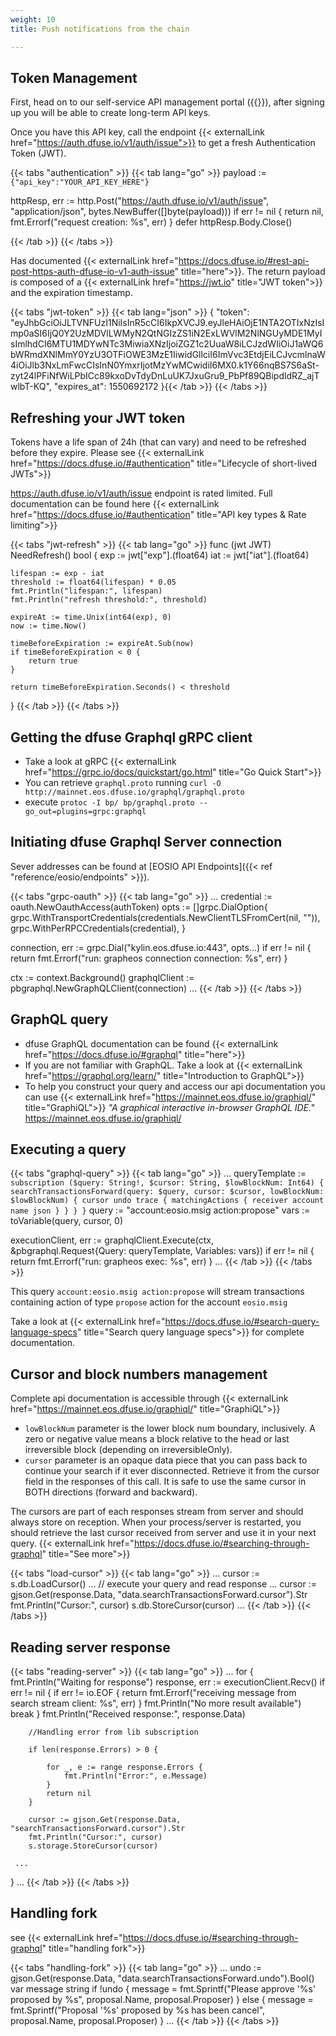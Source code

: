 ```yaml
---
weight: 10
title: Push notifications from the chain

---
```


## Token Management

First, head on to our self-service API management portal ({{<externalLink href="https://app.dfuse.io">}}), after signing up you will be able to create long-term API keys.

Once you have this API key, call the  endpoint {{< externalLink href="https://auth.dfuse.io/v1/auth/issue">}} to get a fresh Authentication Token (JWT).

{{< tabs "authentication" >}}
{{< tab lang="go" >}}
payload := `{"api_key":"YOUR_API_KEY_HERE"}`

httpResp, err := http.Post("https://auth.dfuse.io/v1/auth/issue", "application/json", bytes.NewBuffer([]byte(payload)))
if err != nil {
    return nil, fmt.Errorf("request creation: %s", err)
}
defer httpResp.Body.Close()

{{< /tab >}}
{{< /tabs >}}

Has documented {{< externalLink href="https://docs.dfuse.io/#rest-api-post-https-auth-dfuse-io-v1-auth-issue" title="here">}}. The return payload is composed of a {{< externalLink href="https://jwt.io" title="JWT token">}} and the expiration timestamp.

{{< tabs "jwt-token" >}}
{{< tab lang="json" >}}
{
  "token": "eyJhbGciOiJLTVNFUzI1NiIsInR5cCI6IkpXVCJ9.eyJleHAiOjE1NTA2OTIxNzIsImp0aSI6IjQ0Y2UzMDVlLWMyN2QtNGIzZS1iN2ExLWVlM2NlNGUyMDE1MyIsImlhdCI6MTU1MDYwNTc3MiwiaXNzIjoiZGZ1c2UuaW8iLCJzdWIiOiJ1aWQ6bWRmdXNlMmY0YzU3OTFiOWE3MzE1IiwidGllciI6ImVvc3EtdjEiLCJvcmlnaW4iOiJlb3NxLmFwcCIsInN0YmxrIjotMzYwMCwidiI6MX0.k1Y66nqBS7S6aSt-zyt24lPFiNfWiLPbICc89kxoDvTdyDnLuUK7JxuGru9_PbPf89QBipdldRZ_ajTwlbT-KQ",
  "expires_at": 1550692172
}{{< /tab >}}
{{< /tabs >}}

## Refreshing your JWT token
Tokens have a life span of 24h (that can vary) and need to be refreshed before they expire. Please see {{< externalLink href="https://docs.dfuse.io/#authentication" title="Lifecycle of short-lived JWTs">}}

https://auth.dfuse.io/v1/auth/issue endpoint is rated limited. Full documentation can be found here {{< externalLink href="https://docs.dfuse.io/#authentication" title="API key types & Rate limiting">}}

{{< tabs "jwt-refresh" >}}
{{< tab lang="go" >}}
func (jwt JWT) NeedRefresh() bool {
	exp := jwt["exp"].(float64)
	iat := jwt["iat"].(float64)

	lifespan := exp - iat
	threshold := float64(lifespan) * 0.05
	fmt.Println("lifespan:", lifespan)
	fmt.Println("refresh threshold:", threshold)

	expireAt := time.Unix(int64(exp), 0)
	now := time.Now()

	timeBeforeExpiration := expireAt.Sub(now)
	if timeBeforeExpiration < 0 {
		return true
	}

	return timeBeforeExpiration.Seconds() < threshold
}
{{< /tab >}}
{{< /tabs >}}

## Getting the dfuse Graphql gRPC client
- Take a look at gRPC {{< externalLink href="https://grpc.io/docs/quickstart/go.html" title="Go Quick Start">}}
- You can retrieve `graphql.proto` running `curl -O http://mainnet.eos.dfuse.io/graphql/graphql.proto`
- execute `protoc -I bp/ bp/graphql.proto --go_out=plugins=grpc:graphql`


## Initiating dfuse Graphql Server connection
Sever addresses can be found at [EOSIO API Endpoints]({{< ref "reference/eosio/endpoints" >}}).

{{< tabs "grpc-oauth" >}}
{{< tab lang="go" >}}
...
credential := oauth.NewOauthAccess(authToken)
opts := []grpc.DialOption{
    grpc.WithTransportCredentials(credentials.NewClientTLSFromCert(nil, "")),
    grpc.WithPerRPCCredentials(credential),
}

connection, err := grpc.Dial("kylin.eos.dfuse.io:443", opts...)
if err != nil {
    return fmt.Errorf("run: grapheos connection connection: %s", err)
}

ctx := context.Background()
graphqlClient := pbgraphql.NewGraphQLClient(connection)
...
{{< /tab >}}
{{< /tabs >}}

## GraphQL query

- dfuse GraphQL documentation can be found {{< externalLink href="https://docs.dfuse.io/#graphql" title="here">}}
- If you are not familiar with GraphQL. Take a look at {{< externalLink href="https://graphql.org/learn/" title="Introduction to GraphQL">}}
- To help you construct your query and access our api documentation you can use {{< externalLink href="https://mainnet.eos.dfuse.io/graphiql/" title="GraphiQL">}} _"A graphical interactive in-browser GraphQL IDE."_
https://mainnet.eos.dfuse.io/graphiql/

## Executing a query
{{< tabs "graphql-query" >}}
{{< tab lang="go" >}}
...
queryTemplate := `
    subscription ($query: String!, $cursor: String, $lowBlockNum: Int64) {
      searchTransactionsForward(query: $query, cursor: $cursor, lowBlockNum: $lowBlockNum) {
        cursor
        undo
        trace {
          matchingActions {
            receiver
            account
            name
            json
          }
        }
      }
    }
`
query := "account:eosio.msig action:propose"
vars := toVariable(query, cursor, 0)

executionClient, err := graphqlClient.Execute(ctx, &pbgraphql.Request{Query: queryTemplate, Variables: vars})
if err != nil {
    return fmt.Errorf("run: grapheos exec: %s", err)
}
...
{{< /tab >}}
{{< /tabs >}}

This query `account:eosio.msig action:propose` will stream transactions containing action of type `propose` action for the account `eosio.msig`

Take a look at {{< externalLink href="https://docs.dfuse.io/#search-query-language-specs" title="Search query language specs">}} for complete documentation.

## Cursor and block numbers management
Complete api documentation is accessible through {{< externalLink href="https://mainnet.eos.dfuse.io/graphiql/" title="GraphiQL">}}
- `lowBlockNum` parameter is the lower block num boundary, inclusively. A zero or negative value means a block relative to the head or last irreversible block (depending on irreversibleOnly).
- `cursor` parameter is an opaque data piece that you can pass back to continue your search if it ever disconnected. Retrieve it from the cursor field in the responses of this call. It is safe to use the same cursor in BOTH directions (forward and backward).

The cursors are part of each responses stream from server and should always store on reception. When your process/server is restarted, you should retrieve the last cursor received from server and use it in your next query. {{< externalLink href="https://docs.dfuse.io/#searching-through-graphql" title="See more">}}

{{< tabs "load-cursor" >}}
{{< tab lang="go" >}}
...
cursor := s.db.LoadCursor()
...
// execute your query and read response
...
cursor := gjson.Get(response.Data, "data.searchTransactionsForward.cursor").Str
fmt.Println("Cursor:", cursor)
s.db.StoreCursor(cursor)
...
{{< /tab >}}
{{< /tabs >}}


## Reading server response
{{< tabs "reading-server" >}}
{{< tab lang="go" >}}
...
 for {
 		fmt.Println("Waiting for response")
 		response, err := executionClient.Recv()
 		if err != nil {
 			if err != io.EOF {
 				return fmt.Errorf("receiving message from search stream client: %s", err)
 			}
 			fmt.Println("No more result available")
 			break
 		}
 		fmt.Println("Received response:", response.Data)

 		//Handling error from lib subscription

 		if len(response.Errors) > 0 {

 			for _, e := range response.Errors {
 				fmt.Println("Error:", e.Message)
 			}
 			return nil
 		}

 		cursor := gjson.Get(response.Data, "searchTransactionsForward.cursor").Str
 		fmt.Println("Cursor:", cursor)
 		s.storage.StoreCursor(cursor)

     ...
 }
 ...
{{< /tab >}}
{{< /tabs >}}

## Handling fork
see {{< externalLink href="https://docs.dfuse.io/#searching-through-graphql" title="handling fork">}}

{{< tabs "handling-fork" >}}
{{< tab lang="go" >}}
...
undo := gjson.Get(response.Data, "data.searchTransactionsForward.undo").Bool()
var message string
if !undo {
    message = fmt.Sprintf("Please approve '%s' proposed by %s", proposal.Name, proposal.Proposer)
} else {
    message = fmt.Sprintf("Proposal '%s' proposed by %s has been cancel", proposal.Name, proposal.Proposer)
}
...
{{< /tab >}}
{{< /tabs >}}